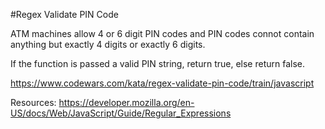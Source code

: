 #Regex Validate PIN Code

ATM machines allow 4 or 6 digit PIN codes and PIN codes connot contain anything but exactly 4 digits or exactly 6 digits.

If the function is passed a valid PIN string, return true, else return false.

https://www.codewars.com/kata/regex-validate-pin-code/train/javascript

Resources:
https://developer.mozilla.org/en-US/docs/Web/JavaScript/Guide/Regular_Expressions